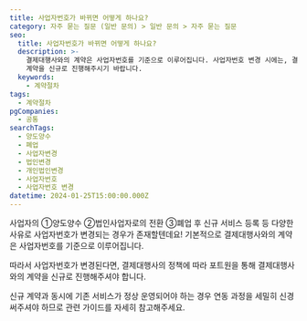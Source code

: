```yaml
---
title: 사업자번호가 바뀌면 어떻게 하나요?
category: 자주 묻는 질문 (일반 문의) > 일반 문의 > 자주 묻는 질문
seo:
  title: 사업자번호가 바뀌면 어떻게 하나요?
  description: >-
    결제대행사와의 계약은 사업자번호를 기준으로 이루어집니다. 사업자번호 변경 시에는, 결제대행사의 정책에 따라 포트원을 통해 결제대행사와의
    계약을 신규로 진행해주시기 바랍니다.
  keywords:
    - 계약절차
tags:
  - 계약절차
pgCompanies:
  - 공통
searchTags:
  - 양도양수
  - 폐업
  - 사업자변경
  - 법인변경
  - 개인법인변경
  - 사업자번호
  - 사업자번호 변경
datetime: 2024-01-25T15:00:00.000Z
---
```


사업자의 ①양도양수 ②법인사업자로의 전환 ③폐업 후 신규 서비스 등록 등 다양한 사유로 사업자번호가 변경되는 경우가 존재할텐데요! 기본적으로 결제대행사와의 계약은 사업자번호를 기준으로 이루어집니다.

따라서 사업자번호가 변경된다면, 결제대행사의 정책에 따라 포트원을 통해 결제대행사와의 계약을 신규로 진행해주셔야 합니다.

신규 계약과 동시에 기존 서비스가 정상 운영되어야 하는 경우 연동 과정을 세밀히 신경써주셔야 하므로 관련 가이드를 자세히 참고해주세요.

<Callout content="" icon="" title="사업자 양도양수(변경) 절차 바로가기 ↗" />
